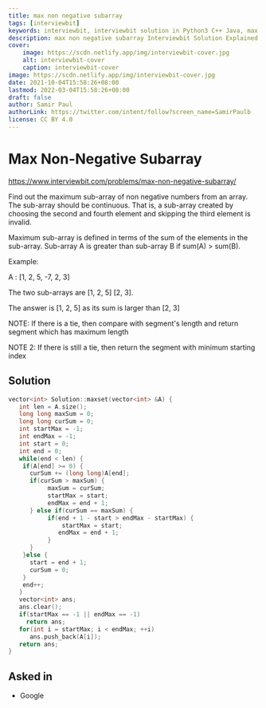 ```yaml
---
title: max non negative subarray
tags: [interviewbit]
keywords: interviewbit, interviewbit solution in Python3 C++ Java, max non negative subarray solution
description: max non negative subarray Interviewbit Solution Explained
cover:
    image: https://scdn.netlify.app/img/interviewbit-cover.jpg
    alt: interviewbit-cover
    caption: interviewbit-cover
image: https://scdn.netlify.app/img/interviewbit-cover.jpg
date: 2021-10-04T15:58:26+08:00
lastmod: 2022-03-04T15:58:26+08:00
draft: false
author: Samir Paul
authorLink: https://twitter.com/intent/follow?screen_name=SamirPaulb
license: CC BY 4.0
---
```


# Max Non-Negative Subarray

https://www.interviewbit.com/problems/max-non-negative-subarray/

Find out the maximum sub-array of non negative numbers from an array.
The sub-array should be continuous. That is, a sub-array created by choosing the second and fourth element and skipping the third element is invalid.

Maximum sub-array is defined in terms of the sum of the elements in the sub-array. Sub-array A is greater than sub-array B if sum(A) > sum(B).

Example:

A : [1, 2, 5, -7, 2, 3]

The two sub-arrays are [1, 2, 5] [2, 3].

The answer is [1, 2, 5] as its sum is larger than [2, 3]

NOTE: If there is a tie, then compare with segment's length and return segment which has maximum length

NOTE 2: If there is still a tie, then return the segment with minimum starting index



## Solution

```cpp
vector<int> Solution::maxset(vector<int> &A) {
   int len = A.size();  
   long long maxSum = 0;  
   long long curSum = 0;  
   int startMax = -1;  
   int endMax = -1;  
   int start = 0;  
   int end = 0;  
   while(end < len) {  
    if(A[end] >= 0) {  
      curSum += (long long)A[end];  
      if(curSum > maxSum) {  
           maxSum = curSum;  
           startMax = start;  
           endMax = end + 1;  
      } else if(curSum == maxSum) {  
           if(end + 1 - start > endMax - startMax) {  
               startMax = start;  
              endMax = end + 1;  
           }  
      }  
    }else {  
      start = end + 1;  
      curSum = 0;  
    }  
    end++;  
   }  
   vector<int> ans;  
   ans.clear();  
   if(startMax == -1 || endMax == -1)  
     return ans;  
   for(int i = startMax; i < endMax; ++i)  
      ans.push_back(A[i]);  
   return ans; 
}
```

## Asked in

* Google
